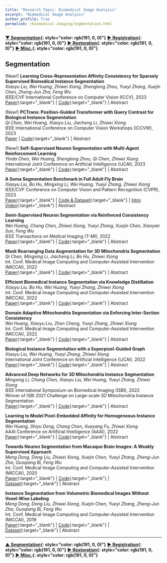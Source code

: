 ```yaml
---
title: "Research Topic: Biomedical Image Analysis"
excerpt: "Biomedical Image Analysis"
author_profile: True
permalink: /biomedical-imaging/segmentation.html
---
```



__[▼ Segmentation](/biomedical-imaging/segmentation){: style="color: rgb(191, 0, 0)"}__ 
__[▶ Registration](/biomedical-imaging/registration){: style="color: rgb(191, 0, 0)"}__ 
__[▶ Restoration](/biomedical-imaging/restoration){: style="color: rgb(191, 0, 0)"}__
__[▶ Misc.](/biomedical-imaging/misc){: style="color: rgb(191, 0, 0)"}__



## Segmentation


<span><highlighted>(New!)</highlighted></span> **Learning Cross-Representation Affinity Consistency for Sparsely Supervised Biomedical Instance Segmentation** <br>
*Xiaoyu Liu, Wei Huang, Zhiwei Xiong, Shenglong Zhou, Yueyi Zhang, Xuejin Chen, Zheng-Jun Zha, Feng Wu* <br>
<span><pub>IEEE/CVF International Conference on Computer Vision (ICCV), 2023</pub></span> <br> 
[Paper](https://openaccess.thecvf.com/content/ICCV2023/html/Liu_Learning_Cross-Representation_Affinity_Consistency_for_Sparsely_Supervised_Biomedical_Instance_Segmentation_ICCV_2023_paper.html){:target="_blank"} |
[Code](https://github.com/liuxy1103/CRAC){:target="_blank"} |
<a onclick='expandABS("liu23iccv")'> Abstract </a>
<div style="display: none;" class=abs id="liu23iccv"><br>
Sparse instance-level supervision has recently been explored to address insufficient annotation in biomedical instance segmentation, which is easier to annotate crowded instances and better preserves instance completeness for 3D volumetric datasets compared to common semi-supervision.In this paper, we propose a sparsely supervised biomedical instance segmentation framework via cross-representation affinity consistency regularization. Specifically, we adopt two individual networks to enforce the perturbation consistency between an explicit affinity map and an implicit affinity map to capture both feature-level instance discrimination and pixel-level instance boundary structure. We then select the highly confident region of each affinity map as the pseudo label to supervise the other one for affinity consistency learning. To obtain the highly confident region, we propose a pseudo-label noise filtering scheme by integrating two entropy-based decision strategies. Extensive experiments on four biomedical datasets with sparse instance annotations show the state-of-the-art performance of our proposed framework. For the first time, we demonstrate the superiority of sparse instance-level supervision on 3D volumetric datasets, compared to common semi-supervision under the same annotation cost.
</div>

<span><highlighted>(New!)</highlighted></span> **PCTrans: Position-Guided Transformer with Query Contrast for Biological Instance Segmentation** <br>
*Qi Chen, Wei Huang, Xiaoyu Liu, Jiacheng Li, Zhiwei Xiong* <br>
<span><pub>IEEE International Conference on Computer Vision Workshops (ICCVW), 2023</pub></span> <br>
[Paper](#) |
[Code](https://github.com/qic999/PCTrans){:target="_blank"} |
<a onclick='expandABS("chen23iccvw")'> Abstract </a>
<div style="display: none;" class=abs id="chen23iccvw"><br>
Recently, query-based transformer gradually draws attention in segmentation tasks due to its powerful ability. Compared to instance segmentation in natural images, biological instance segmentation is more challenging due to high texture similarity, crowded objects and limited annotations. Therefore, it remains a pending issue to extract meaningful queries to model biological instances. In this paper, we analyze the problem when queries meet biological images and propose a novel Position-guided Transformer with query Contrast (PCTrans) for biological instance segmentation. PCTrans tackles the mentioned issue in two ways. First, for high texture similarity and crowded objects, we incorporate position information to guide query learning and mask prediction. This involves considering position similarity when learning queries and designing a dynamic mask head that takes instance position into account. Second, to learn more discriminative representation of the queries under limited annotated data, we further design two contrastive losses, namely Query Embedding Contrastive (QEC) loss and Mask Candidate Contrastive (MCC) loss. Experiments on two representative biological instance segmentation datasets demonstrate the superiority of PCTrans over existing methods.

</div>


<span><highlighted>(New!)</highlighted></span> **Self-Supervised Neuron Segmentation with Multi-Agent Reinforcement Learning** <br>
*Yinda Chen, Wei Huang, Shenglong Zhou, Qi Chen, Zhiwei Xiong* <br>
<span><pub>International Joint Conference on Artificial Intelligence (IJCAI), 2023</pub></span> <br>
[Paper](https://www.ijcai.org/proceedings/2023/0068.pdf){:target="_blank"} |
[Code](https://github.com/ydchen0806/dbMiM){:target="_blank"} |
<a onclick='expandABS("chen23")'> Abstract </a>
<div style="display: none;" class=abs id="chen23"><br>
The performance of existing supervised neuron segmentation methods is highly dependent on the number of accurate annotations, especially when applied to large scale electron microscopy (EM) data. By extracting semantic information from unlabeled data, self-supervised methods can improve the performance of downstream tasks, among which the mask image model (MIM) has been widely used due to its simplicity and effectiveness in recovering original information from masked images. However, due to the high degree of structural locality in EM images, as well as the existence of considerable noise, many voxels contain little discriminative information, making MIM pretraining inefficient on the neuron segmentation task. To overcome this challenge, we propose a decision-based MIM that utilizes reinforcement learning (RL) to automatically search for optimal image masking ratio and masking strategy. Due to the vast exploration space, using single-agent RL for voxel prediction is impractical. Therefore, we treat each input patch as an agent with a shared behavior policy, allowing for multi-agent collaboration. Furthermore, this multi-agent model can capture dependencies between voxels, which is beneficial for the downstream segmentation task. Experiments conducted on representative EM datasets demonstrate that our approach has a significant advantage over alternative self-supervised methods on the task of neuron segmentation. Code is available at https://github.com/ydchen0806/dbMiM.
</div>


**A Soma Segmentation Benchmark in Full Adult Fly Brain** <br>
*Xiaoyu Liu, Bo Hu, Mingxing Li, Wei Huang, Yueyi Zhang, Zhiwei Xiong* <br>
<span><pub>IEEE/CVF Conference on Computer Vision and Pattern Recognition (CVPR), 2023</pub></span> <br>
[Paper](https://openaccess.thecvf.com/content/CVPR2023/html/Liu_A_Soma_Segmentation_Benchmark_in_Full_Adult_Fly_Brain_CVPR_2023_paper.html){:target="_blank"} |
[Code & Dataset](https://github.com/liuxy1103/EMADS){:target="_blank"} |
[Intro Video](https://www.youtube.com/watch?v=b8AW6a7mjnM){:target="_blank"} |
<a onclick='expandABS("liu23")'> Abstract </a>
<div style="display: none;" class=abs id="liu23"><br>
Neuron reconstruction in a full adult fly brain from high-resolution electron microscopy (EM) data is regarded as a cornerstone for neuroscientists to explore how neurons inspire intelligence. As the central part of neurons, somas in the full brain indicate the origin of neurogenesis and neural functions. However, due to the absence of EM datasets specifically annotated for somas, existing deep learning-based neuron reconstruction methods cannot directly provide accurate soma distribution and morphology. Moreover, full brain neuron reconstruction remains extremely time-consuming due to the unprecedentedly large size of EM data. In this paper, we develop an efficient soma reconstruction method for obtaining accurate soma distribution and morphology information in a full adult fly brain. To this end, we first make a high-resolution EM dataset with fine-grained 3D manual annotations on somas. Relying on this dataset, we propose an efficient, two-stage deep learning algorithm for predicting accurate locations and boundaries of 3D soma instances. Further, we deploy a parallelized, high-throughput data processing pipeline for executing the above algorithm on the full brain. Finally, we provide quantitative and qualitative benchmark comparisons on the testset to validate the superiority of the proposed method, as well as preliminary statistics of the reconstructed somas in the full adult fly brain from the biological perspective. We release our code and dataset at https://github.com/liuxy1103/EMADS.
</div>


**Semi-Supervised Neuron Segmentation via Reinforced Consistency Learning** <br>
*Wei Huang, Chang Chen, Zhiwei Xiong, Yueyi Zhang, Xuejin Chen, Xiaoyan Sun, Feng Wu* <br>
<span><pub>IEEE Transactions on Medical Imaging (T-MI), 2022</pub></span> <br>
[Paper](https://ieeexplore.ieee.org/abstract/document/9777694){:target="_blank"} |
[Code](https://github.com/weih527/SSNS-Net){:target="_blank"} |
<a onclick='expandABS("huang22tmi")'> Abstract </a>
<div style="display: none;" class=abs id="huang22tmi"><br>
Emerging deep learning-based methods have enabled great progress in automatic neuron segmentation from Electron Microscopy (EM) volumes. However, the success of existing methods is heavily reliant upon a large number of annotations that are often expensive and time-consuming to collect due to dense distributions and complex structures of neurons. If the required quantity of manual annotations for learning cannot be reached, these methods turn out to be fragile. To address this issue, in this article, we propose a two-stage, semi-supervised learning method for neuron segmentation to fully extract useful information from unlabeled data. First, we devise a proxy task to enable network pre-training by reconstructing original volumes from their perturbed counterparts. This pre-training strategy implicitly extracts meaningful information on neuron structures from unlabeled data to facilitate the next stage of learning. Second, we regularize the supervised learning process with the pixel-level prediction consistencies between unlabeled samples and their perturbed counterparts. This improves the generalizability of the learned model to adapt diverse data distributions in EM volumes, especially when the number of labels is limited. Extensive experiments on representative EM datasets demonstrate the superior performance of our reinforced consistency learning compared to supervised learning, i.e., up to 400% gain on the VOI metric with only a few available labels. This is on par with a model trained on ten times the amount of labeled data in a supervised manner. Code is available at https://github.com/weih527/SSNS-Net.

</div>




**Mask Rearranging Data Augmentation for 3D Mitochondria Segmentation** <br>
*Qi Chen, Mingxing Li, Jiacheng Li, Bo Hu, Zhiwei Xiong* <br>
<span><pub>Int. Conf. Medical Image Computing and Computer-Assisted Intervention (MICCAI), 2022</pub></span> <br> 
[Paper](https://link.springer.com/chapter/10.1007/978-3-031-16440-8_4){:target="_blank"} |
[Code](https://github.com/qic999/MRDA_MitoSeg){:target="_blank"} |
<a onclick='expandABS("chen22")'> Abstract </a>
<div style="display: none;" class=abs id="chen22"><br>
3D mitochondria segmentation in electron microscopy (EM) images has achieved significant progress. However, existing learning-based methods with high performance typically rely on extensive training data with high-quality manual annotations, which is time-consuming and labor-intensive. To address this challenge, we propose a novel data augmentation method tailored for 3D mitochondria segmentation. First, we train a Mask2EM network for learning the mapping from the ground-truth instance masks to real 3D EM images in an adversarial manner. Based on the Mask2EM network, we can obtain synthetic 3D EM images from arbitrary instance masks to form a sufficient amount of paired training data for segmentation. Second, we design a 3D mask layout generator to generate diverse instance layouts by rearranging volumetric instance masks according to mitochondrial distance distribution. Experiments demonstrate that, as a plug-and-play module, the proposed method boosts existing 3D mitochondria segmentation networks to achieve state-of-the-art performance. Especially, the proposed method brings significant improvements when training data is extremely limited. Code will be available at: https://github.com/qic999/MRDA_MitoSeg.



</div>


**Efficient Biomedical Instance Segmentation via Knowledge Distillation** <br>
*Xiaoyu Liu, Bo Hu, Wei Huang, Yueyi Zhang, Zhiwei Xiong* <br>
<span><pub>Int. Conf. Medical Image Computing and Computer-Assisted Intervention (MICCAI), 2022</pub></span> <br> 
[Paper](https://link.springer.com/chapter/10.1007/978-3-031-16440-8_2){:target="_blank"} |
[Code](https://github.com/liuxy1103/BISKD){:target="_blank"} |
<a onclick='expandABS("liu22miccai")'> Abstract </a>
<div style="display: none;" class=abs id="liu22miccai"><br>
Biomedical instance segmentation is vulnerable to complicated instance morphology, resulting in over-merge and over-segmentation. Recent advanced methods apply convolutional neural networks to predict pixel embeddings to overcome this problem. However, these methods suffer from heavy computational burdens and massive storage. In this paper, we present the first knowledge distillation method tailored for biomedical instance segmentation to transfer the knowledge from a cumbersome teacher network to a lightweight student one. Different from existing distillation methods on other tasks, we consider three kinds of essential knowledge of the instance segmentation task, i.e., instance-level features, instance relationships in the feature space and pixel-level instance boundaries. Specifically, we devise two distillation schemes: (i) instance graph distillation that transfers the knowledge of instance-level features and instance relationships by the instance graphs built from embeddings of the teacher-student pair, respectively, and (ii) pixel affinity distillation that converts pixel embeddings into pixel affinities and explicitly transfers the structured knowledge of instance boundaries encoded in affinities. Experimental results on a 3D electron microscopy dataset (CREMI) and a 2D plant phenotype dataset (CVPPP) demonstrate that the student models trained through our distillation method use fewer than 1% parameters and less than 10% inference time while achieving promising performance compared with corresponding teacher models. Code is available at https://github.com/liuxy1103/BISKD.



</div>

**Domain Adaptive Mitochondria Segmentation via Enforcing Inter-Section Consistency** <br>
*Wei Huang, Xiaoyu Liu, Zhen Cheng, Yueyi Zhang, Zhiwei Xiong* <br>
<span><pub>Int. Conf. Medical Image Computing and Computer-Assisted Intervention (MICCAI), 2022</pub></span> <br> 
[Paper](https://link.springer.com/chapter/10.1007/978-3-031-16440-8_9){:target="_blank"} |
[Code](https://github.com/weih527/DA-ISC){:target="_blank"} |
<a onclick='expandABS("huang22miccai")'> Abstract </a>
<div style="display: none;" class=abs id="huang22miccai"><br>
Deep learning-based methods for mitochondria segmentation require sufficient annotations on Electron Microscopy (EM) volumes, which are often expensive and time-consuming to collect. Recently, Unsupervised Domain Adaptation (UDA) has been proposed to avoid annotating on target EM volumes by exploiting annotated source EM volumes. However, existing UDA methods for mitochondria segmentation only address the intra-section gap between source and target volumes but ignore the inter-section gap between them, which restricts the generalization capability of the learned model on target volumes. In this paper, for the first time, we propose a domain adaptive mitochondria segmentation method via enforcing inter-section consistency. The key idea is to learn an inter-section residual on the segmentation results of adjacent sections using a CNN. The inter-section residuals predicted from source and target volumes are then aligned via adversarial learning. Meanwhile, guided by the learned inter-section residual, we can generate pseudo labels to supervise the segmentation of adjacent sections inside the target volume, which further enforces inter-section consistency. Extensive experiments demonstrate the superiority of our proposed method on four representative and diverse EM datasets. Code is available at https://github.com/weih527/DA-ISC.

</div>

**Biological Instance Segmentation with a Superpixel-Guided Graph** <br>
*Xiaoyu Liu, Wei Huang, Yueyi Zhang, Zhiwei Xiong* <br>
<span><pub>International Joint Conference on Artificial Intelligence (IJCAI), 2022</pub></span> <br>
[Paper](https://www.ijcai.org/proceedings/2022/0169.pdf){:target="_blank"} |
[Code](https://github.com/liuxy1103/BISSG){:target="_blank"} |
<a onclick='expandABS("liu22ijcai")'> Abstract </a>
<div style="display: none;" class=abs id="liu22ijcai"><br>
Recent advanced proposal-free instance segmentation methods have made significant progress in biological images. However, existing methods are vulnerable to local imaging artifacts and similar object appearances, resulting in over-merge and over-segmentation. To reduce these two kinds of errors, we propose a new biological instance segmentation framework based on a superpixelguided graph, which consists of two stages, ie, superpixel-guided graph construction and superpixel agglomeration. Specifically, the first stage generates enough superpixels as graph nodes to avoid over-merge, and extracts node and edge features to construct an initialized graph. The second stage agglomerates superpixels into instances based on the relationship of graph nodes predicted by a graph neural network (GNN). To solve oversegmentation and prevent introducing additional over-merge, we specially design two loss functions to supervise the GNN, ie, a repulsion-attraction (RA) loss to better distinguish the relationship of nodes in the feature space, and a maximin agglomeration score (MAS) loss to pay more attention to crucial edge classification. Extensive experiments on three representative biological datasets demonstrate the superiority of our method over existing state-of-the-art methods. Code is available at https://github.com/liuxy1103/BISSG.

</div>

**Advanced Deep Networks for 3D Mitochondria Instance Segmentation** <br>
*Mingxing Li, Chang Chen, Xiaoyu Liu, Wei Huang, Yueyi Zhang, Zhiwei Xiong* <br>
<span><pub>IEEE International Symposium on Biomedical Imaging (ISBI), 2022</pub></span> <br> 
<span><highlighted>Winner</highlighted> of ISBI 2021 Challenge on Large-scale 3D Mitochondria Instance Segmentation<span> <br>
[Paper](https://ieeexplore.ieee.org/abstract/document/9761477){:target="_blank"} |
[Code](https://github.com/Limingxing00/MitoEM2021-Challenge){:target="_blank"} |
<a onclick='expandABS("li22isbi")'> Abstract </a>
<div style="display: none;" class=abs id="li22isbi"><br>
Mitochondria instance segmentation from electron microscopy (EM) images has seen notable progress since the introduction of deep learning methods. In this paper, we propose two advanced deep networks, named Res-UNet-R and Res-UNet-H, for 3D mitochondria instance segmentation from Rat and Human samples. Specifically, we design a simple yet effective anisotropic convolution block and deploy a multi-scale training strategy, which together boost the segmentation performance. Moreover, we enhance the generalizability of the trained models on the test set by adding a denoising operation as pre-processing. In the Large-scale 3D Mitochondria Instance Segmentation Challenge at ISBI 2021, our method ranks the 1st place. Code is available at https://github.com/Limingxing00/MitoEM2021-Challenge.

</div>


**Learning to Model Pixel-Embedded Affinity for Homogeneous Instance Segmentation** <br>
*Wei Huang, Shiyu Deng, Chang Chen, Xueyang Fu, Zhiwei Xiong* <br>
<span><pub>AAAI Conference on Artificial Intelligence (AAAI), 2022</pub></span> <br> 
[Paper](https://ojs.aaai.org/index.php/AAAI/article/view/19984){:target="_blank"} |
[Code](https://github.com/weih527/Pixel-Embedded-Affinity){:target="_blank"} |
<a onclick='expandABS("huang22aaai")'> Abstract </a>
<div style="display: none;" class=abs id="huang22aaai"><br>
Homogeneous instance segmentation aims to identify each instance in an image where all interested instances belong to the same category, such as plant leaves and microscopic cells. Recently, proposal-free methods, which straightforwardly generate instance-aware information to group pixels into different instances, have received increasing attention due to their efficient pipeline. However, they often fail to distinguish adjacent instances due to similar appearances, dense distribution and ambiguous boundaries of instances in homogeneous images. In this paper, we propose a pixel-embedded affinity modeling method for homogeneous instance segmentation, which is able to preserve the semantic information of instances and improve the distinguishability of adjacent instances. Instead of predicting affinity directly, we propose a self-correlation module to explicitly model the pairwise relationships between pixels, by estimating the similarity between embeddings generated from the input image through CNNs. Based on the self-correlation module, we further design a cross-correlation module to maintain the semantic consistency between instances. Specifically, we map the transformed input images with different views and appearances into the same embedding space, and then mutually estimate the pairwise relationships of embeddings generated from the original input and its transformed variants. In addition, to integrate the global instance information, we introduce an embedding pyramid module to model affinity on different scales. Extensive experiments demonstrate the versatile and superior performance of our method on three representative datasets. Code and models are available at https://github.com/weih527/Pixel-Embedded-Affinity.


</div>


**Towards Neuron Segmentation from Macaque Brain Images: A Weakly Supervised Approach** <br>
*Meng Dong, Dong Liu, Zhiwei Xiong, Xuejin Chen, Yueyi Zhang, Zheng-Jun Zha, Guoqiang Bi, Feng Wu* <br>
<span><pub>Int. Conf. Medical Image Computing and Computer-Assisted Intervention (MICCAI), 2020</pub></span> <br> 
[Paper](https://link.springer.com/chapter/10.1007/978-3-030-59722-1_19){:target="_blank"} |
[Code](https://github.com/MeowMeowLady/Towards-Neuron-Seg-Macaque-Brain){:target="_blank"} |
[Dataset](https://braindata.bitahub.com/Macaque_Brain_Segmentation.html){:target="_blank"} |
<a onclick='expandABS("dong20")'> Abstract </a>
<div style="display: none;" class=abs id="dong20"><br>
The advance of microscopic imaging technology has enabled the observation of primate brain in its entirety and at single-neuron resolution. It is then an urgent need to develop means for automated analyses of these brain images, e.g. neuron segmentation. Deep learning is demonstrated an appealing approach for segmentation of natural images, but the success of deep learning is highly dependent on the large-scale and well-built training data that are costly to collect. In this paper, we take a step towards the goal of neuron segmentation from primate brain images, using a weakly supervised approach. We build – to our best knowledge – the first dual-channel three-dimensional image dataset of macaque brain for neuron segmentation. We propose two kinds of “weak” labels, i.e. central points and rough masks, to prepare training data with an affordable cost. Accordingly, we design a weakly supervised learning method for neuron instance segmentation where instances can be easily extracted from the predicted peak-shape probability maps. Experimental results have shown the effectiveness of our approach. We also verify the efficiency of the proposed method on a public nuclei dataset. Our dataset and code have been published at https://braindata.bitahub.com/.

</div>


**Instance Segmentation from Volumetric Biomedical Images Without Voxel-Wise Labeling** <br>
*Meng Dong, Dong Liu, Zhiwei Xiong, Xuejin Chen, Yueyi Zhang, Zheng-Jun Zha, Guoqiang Bi, Feng Wu* <br>
<span><pub>Int. Conf. Medical Image Computing and Computer-Assisted Intervention (MICCAI), 2019</pub></span> <br> 
[Paper](https://link.springer.com/chapter/10.1007/978-3-030-32245-8_10){:target="_blank"} |
[Code](https://github.com/MeowMeowLady/InstanceSeg-Without-Voxelwise-Labeling){:target="_blank"} |
[Dataset](https://braindata.bitahub.com/Soma_segmentation.html){:target="_blank"} |
<a onclick='expandABS("dong19")'> Abstract </a>
<div style="display: none;" class=abs id="dong19"><br>
Volumetric instance segmentation plays a significant role in biomedical morphological analyses. The improvement of segmentation accuracy has been accelerated by the progress of deep learning-based methods. However, such methods usually rely heavily on plenty of precise annotation, which is time-consuming and may need some expert knowledge to label manually. Although there are several studies focusing on weakly supervised methods in order to save the labeling cost, previous approaches still more or less require voxel-wise annotation. In this paper, we propose a weakly supervised instance segmentation method that needs no voxel-wise labeling. Our approach takes advantage of two advanced techniques: one is the popular proposal-based framework (Faster R-CNN in this paper) for instance detection, and the other is the peak response mapping (PRM) for finding visual cues of instances. Then a new thresholding method combines detected boxes and visual cues to generate final instance segmentation results. We conduct experiments on two biomedical datasets, one of which is a large-scale mouse brain dataset at single-neuron resolution collected by ourselves. Results on both datasets validate the effectiveness of our proposed method.

</div>


---


__[▲ Segmentation](/biomedical-imaging/segmentation){: style="color: rgb(191, 0, 0)"}__ 
__[▶ Registration](/biomedical-imaging/registration){: style="color: rgb(191, 0, 0)"}__ 
__[▶ Restoration](/biomedical-imaging/restoration){: style="color: rgb(191, 0, 0)"}__
__[▶ Misc.](/biomedical-imaging/misc){: style="color: rgb(191, 0, 0)"}__
